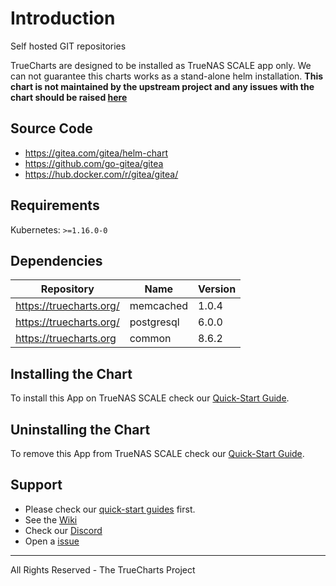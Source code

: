 # Introduction

Self hosted GIT repositories

TrueCharts are designed to be installed as TrueNAS SCALE app only. We can not guarantee this charts works as a stand-alone helm installation.
**This chart is not maintained by the upstream project and any issues with the chart should be raised [here](https://github.com/truecharts/apps/issues/new/choose)**

## Source Code

* <https://gitea.com/gitea/helm-chart>
* <https://github.com/go-gitea/gitea>
* <https://hub.docker.com/r/gitea/gitea/>

## Requirements

Kubernetes: `>=1.16.0-0`

## Dependencies

| Repository | Name | Version |
|------------|------|---------|
| https://truecharts.org/ | memcached | 1.0.4 |
| https://truecharts.org/ | postgresql | 6.0.0 |
| https://truecharts.org | common | 8.6.2 |

## Installing the Chart

To install this App on TrueNAS SCALE check our [Quick-Start Guide](https://truecharts.org/manual/Quick-Start%20Guides/03-Installing-an-App/).

## Uninstalling the Chart

To remove this App from TrueNAS SCALE check our [Quick-Start Guide](https://truecharts.org/manual/Quick-Start%20Guides/07-Deleting-an-App/).

## Support

- Please check our [quick-start guides](https://truecharts.org/manual/Quick-Start%20Guides/01-Open-Apps/) first.
- See the [Wiki](https://truecharts.org)
- Check our [Discord](https://discord.gg/tVsPTHWTtr)
- Open a [issue](https://github.com/truecharts/apps/issues/new/choose)
---
All Rights Reserved - The TrueCharts Project
